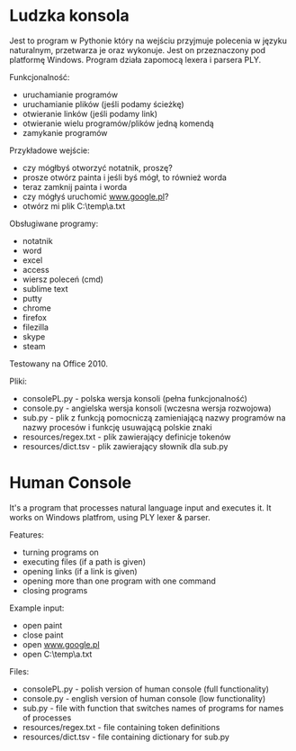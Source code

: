 # Ludzka konsola

Jest to program w Pythonie który na wejściu przyjmuje polecenia w języku naturalnym, przetwarza je oraz wykonuje.
Jest on przeznaczony pod platformę Windows. Program działa zapomocą lexera i parsera PLY.

Funkcjonalność:
- uruchamianie programów
- uruchamianie plików (jeśli podamy ścieżkę)
- otwieranie linków (jeśli podamy link)
- otwieranie wielu programów/plików jedną komendą
- zamykanie programów

Przykładowe wejście:
- czy mógłbyś otworzyć notatnik, proszę?
- prosze otwórz painta i jeśli byś mógł, to również worda
- teraz zamknij painta i worda
- czy mógłyś uruchomić www.google.pl?
- otwórz mi plik C:\temp\a.txt

Obsługiwane programy:
- notatnik
- word
- excel
- access
- wiersz poleceń (cmd)
- sublime text
- putty
- chrome
- firefox
- filezilla
- skype
- steam

Testowany na Office 2010.

Pliki:
- consolePL.py - polska wersja konsoli (pełna funkcjonalność)
- console.py - angielska wersja konsoli (wczesna wersja rozwojowa)
- sub.py - plik z funkcją pomocniczą zamieniającą nazwy programów na nazwy procesów i funkcję usuwającą polskie znaki
- resources/regex.txt - plik zawierający definicje tokenów
- resources/dict.tsv - plik zawierający słownik dla sub.py

# Human Console

It's a program that processes natural language input and executes it.
It works on Windows platfrom, using PLY lexer & parser.

Features:
- turning programs on
- executing files (if a path is given)
- opening links (if a link is given)
- opening more than one program with one command
- closing programs

Example input:
- open paint
- close paint
- open www.google.pl
- open C:\temp\a.txt

Files:
- consolePL.py - polish version of human console (full functionality)
- console.py - english version of human console (low functionality)
- sub.py - file with function that switches names of programs for names of processes
- resources/regex.txt - file containing token definitions
- resources/dict.tsv - file containing dictionary for sub.py